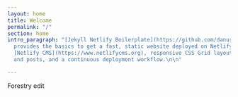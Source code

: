 ```yaml
---
layout: home
title: Welcome
permalink: "/"
section: home
intro_paragraph: "[Jekyll Netlify Boilerplate](https://github.com/danurbanowicz/jekyll-netlify-boilerplate)
  provides the basics to get a fast, static website deployed on Netlify. Features
  [Netlify CMS](https://www.netlifycms.org), responsive CSS Grid layout, sample pages
  and posts, and a continuous deployment workflow.\n\n"

---
```

Forestry edit